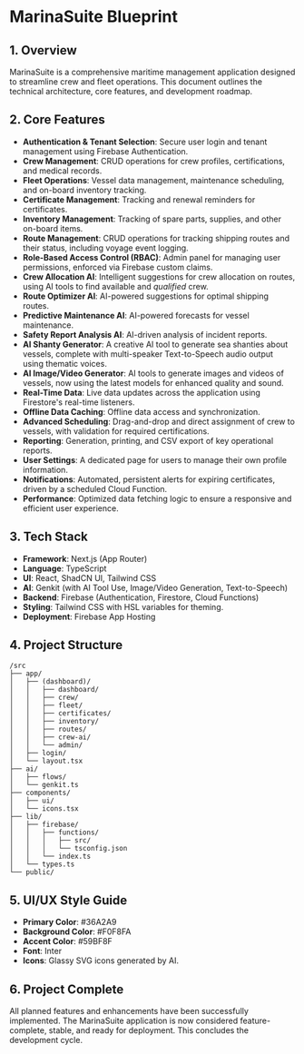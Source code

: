 # MarinaSuite Blueprint

## 1. Overview

MarinaSuite is a comprehensive maritime management application designed to streamline crew and fleet operations. This document outlines the technical architecture, core features, and development roadmap.

## 2. Core Features

-   **Authentication & Tenant Selection**: Secure user login and tenant management using Firebase Authentication.
-   **Crew Management**: CRUD operations for crew profiles, certifications, and medical records.
-   **Fleet Operations**: Vessel data management, maintenance scheduling, and on-board inventory tracking.
-   **Certificate Management**: Tracking and renewal reminders for certificates.
-   **Inventory Management**: Tracking of spare parts, supplies, and other on-board items.
-   **Route Management**: CRUD operations for tracking shipping routes and their status, including voyage event logging.
-   **Role-Based Access Control (RBAC)**: Admin panel for managing user permissions, enforced via Firebase custom claims.
-   **Crew Allocation AI**: Intelligent suggestions for crew allocation on routes, using AI tools to find available and *qualified* crew.
-   **Route Optimizer AI**: AI-powered suggestions for optimal shipping routes.
-   **Predictive Maintenance AI**: AI-powered forecasts for vessel maintenance.
-   **Safety Report Analysis AI**: AI-driven analysis of incident reports.
-   **AI Shanty Generator**: A creative AI tool to generate sea shanties about vessels, complete with multi-speaker Text-to-Speech audio output using thematic voices.
-   **AI Image/Video Generator**: AI tools to generate images and videos of vessels, now using the latest models for enhanced quality and sound.
-   **Real-Time Data**: Live data updates across the application using Firestore's real-time listeners.
-   **Offline Data Caching**: Offline data access and synchronization.
-   **Advanced Scheduling**: Drag-and-drop and direct assignment of crew to vessels, with validation for required certifications.
-   **Reporting**: Generation, printing, and CSV export of key operational reports.
-   **User Settings**: A dedicated page for users to manage their own profile information.
-   **Notifications**: Automated, persistent alerts for expiring certificates, driven by a scheduled Cloud Function.
-   **Performance**: Optimized data fetching logic to ensure a responsive and efficient user experience.

## 3. Tech Stack

-   **Framework**: Next.js (App Router)
-   **Language**: TypeScript
-   **UI**: React, ShadCN UI, Tailwind CSS
-   **AI**: Genkit (with AI Tool Use, Image/Video Generation, Text-to-Speech)
-   **Backend**: Firebase (Authentication, Firestore, Cloud Functions)
-   **Styling**: Tailwind CSS with HSL variables for theming.
-   **Deployment**: Firebase App Hosting

## 4. Project Structure

```
/src
├── app/
│   ├── (dashboard)/
│   │   ├── dashboard/
│   │   ├── crew/
│   │   ├── fleet/
│   │   ├── certificates/
│   │   ├── inventory/
│   │   ├── routes/
│   │   ├── crew-ai/
│   │   └── admin/
│   ├── login/
│   └── layout.tsx
├── ai/
│   ├── flows/
│   └── genkit.ts
├── components/
│   ├── ui/
│   └── icons.tsx
├── lib/
│   ├── firebase/
│   │   ├── functions/
│   │   │   ├── src/
│   │   │   └── tsconfig.json
│   │   └── index.ts
│   └── types.ts
└── public/
```

## 5. UI/UX Style Guide

-   **Primary Color**: #36A2A9
-   **Background Color**: #F0F8FA
-   **Accent Color**: #59BF8F
-   **Font**: Inter
-   **Icons**: Glassy SVG icons generated by AI.

## 6. Project Complete

All planned features and enhancements have been successfully implemented. The MarinaSuite application is now considered feature-complete, stable, and ready for deployment. This concludes the development cycle.